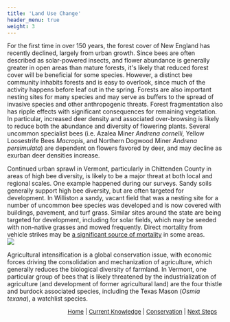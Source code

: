 ```yaml
---
title: 'Land Use Change'
header_menu: true
weight: 3
---
```


For the first time in over 150 years, the forest cover of New England has recently declined, largely from urban growth. Since bees are often described as solar-powered insects, and flower abundance is generally greater in open areas than mature forests, it's likely that reduced forest cover will be beneficial for some species. However, a distinct bee community inhabits forests and is easy to overlook, since much of the activity happens before leaf out in the spring. Forests are also important nesting sites for many species and may serve as buffers to the spread of invasive species and other anthropogenic threats. Forest fragmentation also has ripple effects with significant consequences for remaining vegetation. In particular, increased deer density and associated over-browsing is likely to reduce both the abundance and diversity of flowering plants. Several uncommon specialist bees (i.e. Azalea Miner <i>Andrena cornelli</i>, Yellow Loosestrife Bees <i>Macropis</i>, and Northern Dogwood Miner <i>Andrena persimulata</i>) are dependent on flowers favored by deer, and may decline as exurban deer densities increase.

<div class = "row">
<div class = "doubleColumn">
<div>
Continued urban sprawl in Vermont, particularly in Chittenden County in areas of high bee diversity, is likely to be a major threat at both local and regional scales. One example happened during our surveys. Sandy soils generally support high bee diversity, but are often targeted for development. In Williston a sandy, vacant field that was a nesting site for a number of uncommon bee species was developed and is now covered with buildings, pavement, and turf grass. Similar sites around the state are being targeted for development, including for solar fields, which may be seeded with non-native grasses and mowed frequently. Direct mortality from vehicle strikes may be <a href="https://www.researchgate.net/profile/Desiree-Narango-2/publication/323459526_Roadside_habitat_impacts_insect_traffic_mortality/links/5d4d6c2d299bf1995b723667/Roadside-habitat-impacts-insect-traffic-mortality.pdf" target="blank_">a significant source of mortality</a> in some areas.

</div>
<div>
<img src="https://stateofbees.vtatlasoflife.org/images/A. manicatum.jpg">
</div>
</div>

Agricultural intensification is a global conservation issue, with economic forces driving the consolidation and mechanization of agriculture, which generally reduces the biological diversity of farmland. In Vermont, one particular group of bees that is likely threatened by the industrialization of agriculture (and development of former agricultural land) are the four thistle and burdock associated species, including the Texas Mason (<i>Osmia texana</i>), a watchlist species. 

<p style="font-size: 10pt; text-align: right; margin-right: 3%"><a href="https://vtecostudies.github.io/SoBees_LandingPage/">Home</a> | <a href="https://vtecostudies.github.io/SoBees_Current_Knowledge/">Current Knowledge</a> | <a href="https://vtecostudies.github.io/SoBees_Conservation/">Conservation</a> | <a href="https://vtecostudies.github.io/SoBees_Next_Steps/">Next Steps</a></p>
